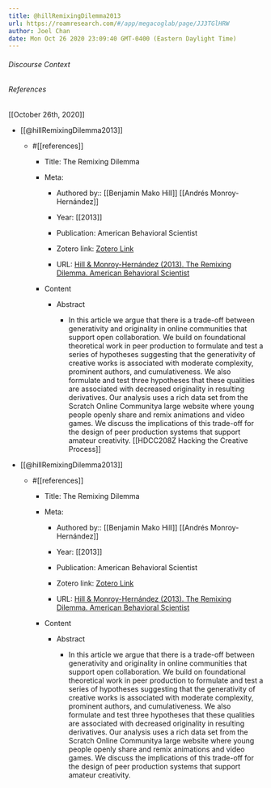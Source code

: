 ```yaml
---
title: @hillRemixingDilemma2013
url: https://roamresearch.com/#/app/megacoglab/page/JJ3TGlHRW
author: Joel Chan
date: Mon Oct 26 2020 23:09:40 GMT-0400 (Eastern Daylight Time)
---
```




###### Discourse Context



###### References

[[October 26th, 2020]]

- [[@hillRemixingDilemma2013]]

    - #[[references]]

        - Title: The Remixing Dilemma

        - Meta:

            - Authored by:: [[Benjamin Mako Hill]] [[Andrés Monroy-Hernández]]

            - Year: [[2013]]

            - Publication: American Behavioral Scientist

            - Zotero link: [Zotero Link](zotero://select/items/1_7M54VK2S)

            - URL: [Hill & Monroy-Hernández (2013). The Remixing Dilemma. American Behavioral Scientist](undefined)

        - Content

            - Abstract

                - In this article we argue that there is a trade-off between generativity and originality in online communities that support open collaboration. We build on foundational theoretical work in peer production to formulate and test a series of hypotheses suggesting that the generativity of creative works is associated with moderate complexity, prominent authors, and cumulativeness. We also formulate and test three hypotheses that these qualities are associated with decreased originality in resulting derivatives. Our analysis uses a rich data set from the Scratch Online Communitya large website where young people openly share and remix animations and video games. We discuss the implications of this trade-off for the design of peer production systems that support amateur creativity.
[[HDCC208Z Hacking the Creative Process]]

- [[@hillRemixingDilemma2013]]

    - #[[references]]

        - Title: The Remixing Dilemma

        - Meta:

            - Authored by:: [[Benjamin Mako Hill]] [[Andrés Monroy-Hernández]]

            - Year: [[2013]]

            - Publication: American Behavioral Scientist

            - Zotero link: [Zotero Link](zotero://select/items/1_7M54VK2S)

            - URL: [Hill & Monroy-Hernández (2013). The Remixing Dilemma. American Behavioral Scientist](undefined)

        - Content

            - Abstract

                - In this article we argue that there is a trade-off between generativity and originality in online communities that support open collaboration. We build on foundational theoretical work in peer production to formulate and test a series of hypotheses suggesting that the generativity of creative works is associated with moderate complexity, prominent authors, and cumulativeness. We also formulate and test three hypotheses that these qualities are associated with decreased originality in resulting derivatives. Our analysis uses a rich data set from the Scratch Online Communitya large website where young people openly share and remix animations and video games. We discuss the implications of this trade-off for the design of peer production systems that support amateur creativity.
